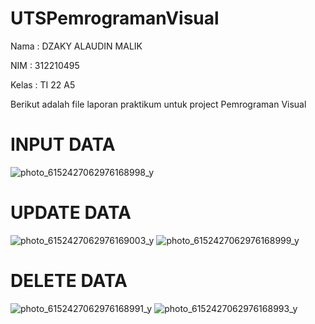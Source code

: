 # UTSPemrogramanVisual

 Nama   : DZAKY ALAUDIN MALIK
 
 NIM    : 312210495
 
 Kelas  : TI 22 A5


 Berikut adalah file laporan praktikum untuk project Pemrograman Visual
 

 

 # INPUT DATA
 ![photo_6152427062976168998_y](https://github.com/user-attachments/assets/e5e012d6-0318-4a76-9eda-48f0c47f3611)

 # UPDATE DATA
![photo_6152427062976169003_y](https://github.com/user-attachments/assets/c9547b63-f379-4e4b-b17d-4e9aba7682e3)
![photo_6152427062976168999_y](https://github.com/user-attachments/assets/f637008f-03ae-462e-a647-9e2d90992c2b)

 # DELETE DATA
 ![photo_6152427062976168991_y](https://github.com/user-attachments/assets/474eb2db-212e-4367-a559-a99b9b37268d)
 ![photo_6152427062976168993_y](https://github.com/user-attachments/assets/0fb9109c-0aca-4ecb-adb2-c66405892811)



